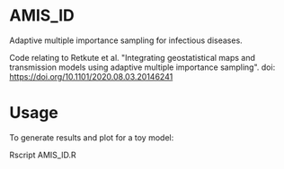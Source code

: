 # AMIS_ID

Adaptive multiple importance sampling for infectious diseases.

Code relating to Retkute et al. "Integrating geostatistical maps and transmission models using adaptive multiple importance sampling". doi: https://doi.org/10.1101/2020.08.03.20146241

# Usage

To generate results and plot for a toy model:

Rscript AMIS_ID.R
